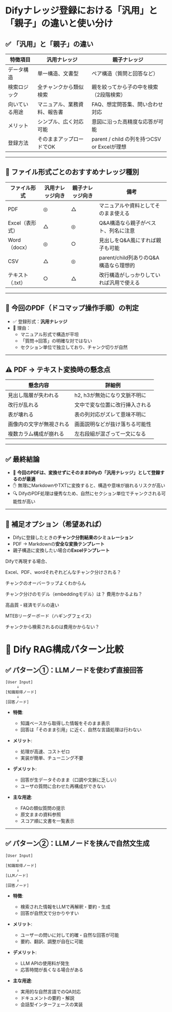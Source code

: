 # Difyナレッジ登録における「汎用」と「親子」の違いと使い分け

## ✅ 「汎用」と「親子」の違い

| 特徴項目         | 汎用ナレッジ                         | 親子ナレッジ                                 |
|------------------|--------------------------------------|----------------------------------------------|
| データ構造       | 単一構造、文書型                     | ペア構造（質問と回答など）                   |
| 検索ロジック     | 全チャンクから類似検索               | 親を絞ってから子の中を検索（2段階検索）     |
| 向いている用途   | マニュアル、業務資料、報告書        | FAQ、想定問答集、問い合わせ対応             |
| メリット         | シンプル、広く対応可能               | 意図に沿った高精度な応答が可能              |
| 登録方法         | そのままアップロードでOK             | parent / child の列を持つCSV or Excelが理想 |

---

## 📁 ファイル形式ごとのおすすめナレッジ種別

| ファイル形式       | 汎用ナレッジ向き | 親子ナレッジ向き | 備考                                                 |
|--------------------|------------------|-------------------|------------------------------------------------------|
| PDF                | ◎               | △                | マニュアルや資料としてそのまま使える                |
| Excel（表形式）   | △               | ◎                | Q&A構造なら親子がベスト、列名に注意                |
| Word（docx）      | ◎               | ○                | 見出しをQ&A風にすれば親子も可能                    |
| CSV                | △               | ◎                | parent/child列ありのQ&A構造なら理想的               |
| テキスト（.txt）   | ○               | △                | 改行構造がしっかりしていれば汎用で使える            |

---

## 📌 今回のPDF（ドコマップ操作手順）の判定

- ✅ 登録形式：**汎用ナレッジ**
- 📄 理由：
  - マニュアル形式で構造が平坦
  - 「質問→回答」の明確な対ではない
  - セクション単位で独立しており、チャンク切りが自然

---

## ⚠ PDF → テキスト変換時の懸念点

| 懸念内容                    | 詳細例 |
|-----------------------------|--------|
| 見出し階層が失われる         | h2, h3が無効になり文脈不明に |
| 改行が乱れる                 | 文中で変な位置に改行挿入される |
| 表が壊れる                   | 表の列対応がズレて意味不明に |
| 画像内の文字が無視される     | 画面説明などが抜け落ちる可能性 |
| 複数カラム構成が崩れる       | 左右段組が混ざって一文になる |

---

## ✅ 最終結論

- 📄 **今回のPDFは、変換せずにそのままDifyの「汎用ナレッジ」として登録するのが最適**
- ✋ 無理にMarkdownやTXTに変換すると、構造や意味が崩れるリスクが高い
- 🔍 DifyのPDF処理は優秀なため、自然にセクション単位でチャンクされる可能性が高い

---

## 🎁 補足オプション（希望あれば）

- Difyに登録したときの**チャンク分割結果のシミュレーション**
- PDF → Markdownの**安全な変換テンプレート**
- 親子構造に変換したい場合の**Excelテンプレート**



Difyで再現する場合、

Excel、PDF、wordそれぞれどんなチャンク分けされる？

チャンクのオーバーラップよくわからん

チャンク分けのモデル（embeddingモデル）は？
費用かかるよね？

高品質・経済モデルの違い

MTEBリーダーボード（ハギングフェイス）

チャンクから検索されるのは費用かからない？

# 🔧 Dify RAG構成パターン比較

## ✅ パターン①：LLMノードを使わず直接回答

```
[User Input]
     ↓
[知識取得ノード]
     ↓
[回答ノード]
```

- **特徴**:
  - 知識ベースから取得した情報をそのまま表示
  - 回答は「そのまま引用」に近く、自然な言語処理は行わない

- **メリット**:
  - 処理が高速、コストゼロ
  - 実装が簡単、チューニング不要

- **デメリット**:
  - 回答が生データそのまま（口調や文脈に乏しい）
  - ユーザの質問に合わせた再構成ができない

- **主な用途**:
  - FAQの類似質問の提示
  - 原文ままの資料参照
  - スコア順に文書を一覧表示

---

## ✅ パターン②：LLMノードを挟んで自然文生成

```
[User Input]
     ↓
[知識取得ノード]
     ↓
[LLMノード]
     ↓
[回答ノード]
```

- **特徴**:
  - 検索された情報をLLMで再解釈・要約・生成
  - 回答が自然文で分かりやすい

- **メリット**:
  - ユーザーの問いに対して的確・自然な回答が可能
  - 要約、翻訳、調整が自在に可能

- **デメリット**:
  - LLM APIの使用料が発生
  - 応答時間が長くなる場合がある

- **主な用途**:
  - 実用的な自然言語でのQA対応
  - ドキュメントの要約・解説
  - 会話型インターフェースの実装





